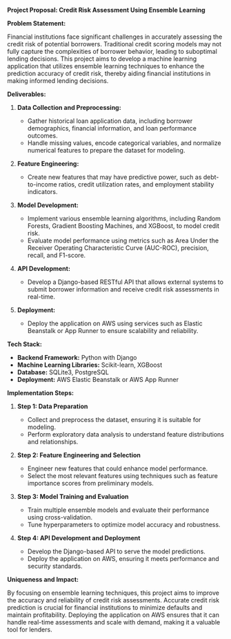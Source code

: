 **Project Proposal: Credit Risk Assessment Using Ensemble Learning**

**Problem Statement:**

Financial institutions face significant challenges in accurately assessing the credit risk of potential borrowers. Traditional credit scoring models may not fully capture the complexities of borrower behavior, leading to suboptimal lending decisions. This project aims to develop a machine learning application that utilizes ensemble learning techniques to enhance the prediction accuracy of credit risk, thereby aiding financial institutions in making informed lending decisions.

**Deliverables:**

1. **Data Collection and Preprocessing:**
   - Gather historical loan application data, including borrower demographics, financial information, and loan performance outcomes.
   - Handle missing values, encode categorical variables, and normalize numerical features to prepare the dataset for modeling.

2. **Feature Engineering:**
   - Create new features that may have predictive power, such as debt-to-income ratios, credit utilization rates, and employment stability indicators.

3. **Model Development:**
   - Implement various ensemble learning algorithms, including Random Forests, Gradient Boosting Machines, and XGBoost, to model credit risk.
   - Evaluate model performance using metrics such as Area Under the Receiver Operating Characteristic Curve (AUC-ROC), precision, recall, and F1-score.

4. **API Development:**
   - Develop a Django-based RESTful API that allows external systems to submit borrower information and receive credit risk assessments in real-time.

5. **Deployment:**
   - Deploy the application on AWS using services such as Elastic Beanstalk or App Runner to ensure scalability and reliability.

**Tech Stack:**

- **Backend Framework:** Python with Django
- **Machine Learning Libraries:** Scikit-learn, XGBoost
- **Database:** SQLite3, PostgreSQL
- **Deployment:** AWS Elastic Beanstalk or AWS App Runner

**Implementation Steps:**

1. **Step 1: Data Preparation**
   - Collect and preprocess the dataset, ensuring it is suitable for modeling.
   - Perform exploratory data analysis to understand feature distributions and relationships.

2. **Step 2: Feature Engineering and Selection**
   - Engineer new features that could enhance model performance.
   - Select the most relevant features using techniques such as feature importance scores from preliminary models.

3. **Step 3: Model Training and Evaluation**
   - Train multiple ensemble models and evaluate their performance using cross-validation.
   - Tune hyperparameters to optimize model accuracy and robustness.

4. **Step 4: API Development and Deployment**
   - Develop the Django-based API to serve the model predictions.
   - Deploy the application on AWS, ensuring it meets performance and security standards.

**Uniqueness and Impact:**

By focusing on ensemble learning techniques, this project aims to improve the accuracy and reliability of credit risk assessments. Accurate credit risk prediction is crucial for financial institutions to minimize defaults and maintain profitability. Deploying the application on AWS ensures that it can handle real-time assessments and scale with demand, making it a valuable tool for lenders.